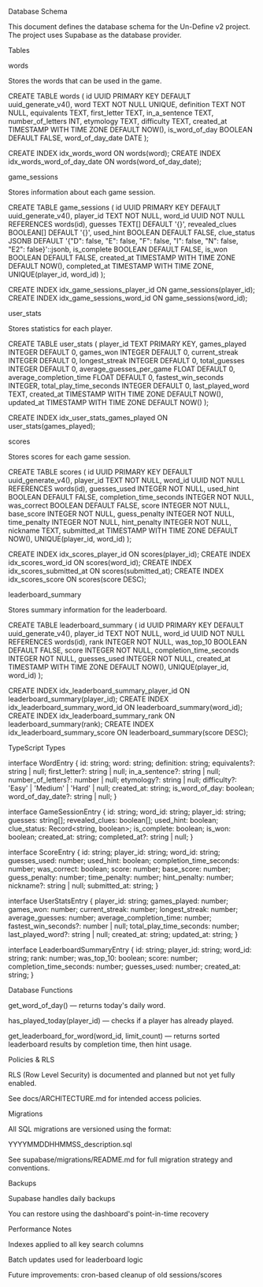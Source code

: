 Database Schema

This document defines the database schema for the Un-Define v2 project. The project uses Supabase as the database provider.

Tables

words

Stores the words that can be used in the game.

CREATE TABLE words (
id UUID PRIMARY KEY DEFAULT uuid_generate_v4(),
word TEXT NOT NULL UNIQUE,
definition TEXT NOT NULL,
equivalents TEXT,
first_letter TEXT,
in_a_sentence TEXT,
number_of_letters INT,
etymology TEXT,
difficulty TEXT,
created_at TIMESTAMP WITH TIME ZONE DEFAULT NOW(),
is_word_of_day BOOLEAN DEFAULT FALSE,
word_of_day_date DATE
);

CREATE INDEX idx_words_word ON words(word);
CREATE INDEX idx_words_word_of_day_date ON words(word_of_day_date);

game_sessions

Stores information about each game session.

CREATE TABLE game_sessions (
id UUID PRIMARY KEY DEFAULT uuid_generate_v4(),
player_id TEXT NOT NULL,
word_id UUID NOT NULL REFERENCES words(id),
guesses TEXT[] DEFAULT '{}',
revealed_clues BOOLEAN[] DEFAULT '{}',
used_hint BOOLEAN DEFAULT FALSE,
clue_status JSONB DEFAULT '{"D": false, "E": false, "F": false, "I": false, "N": false, "E2": false}'::jsonb,
is_complete BOOLEAN DEFAULT FALSE,
is_won BOOLEAN DEFAULT FALSE,
created_at TIMESTAMP WITH TIME ZONE DEFAULT NOW(),
completed_at TIMESTAMP WITH TIME ZONE,
UNIQUE(player_id, word_id)
);

CREATE INDEX idx_game_sessions_player_id ON game_sessions(player_id);
CREATE INDEX idx_game_sessions_word_id ON game_sessions(word_id);

user_stats

Stores statistics for each player.

CREATE TABLE user_stats (
player_id TEXT PRIMARY KEY,
games_played INTEGER DEFAULT 0,
games_won INTEGER DEFAULT 0,
current_streak INTEGER DEFAULT 0,
longest_streak INTEGER DEFAULT 0,
total_guesses INTEGER DEFAULT 0,
average_guesses_per_game FLOAT DEFAULT 0,
average_completion_time FLOAT DEFAULT 0,
fastest_win_seconds INTEGER,
total_play_time_seconds INTEGER DEFAULT 0,
last_played_word TEXT,
created_at TIMESTAMP WITH TIME ZONE DEFAULT NOW(),
updated_at TIMESTAMP WITH TIME ZONE DEFAULT NOW()
);

CREATE INDEX idx_user_stats_games_played ON user_stats(games_played);

scores

Stores scores for each game session.

CREATE TABLE scores (
id UUID PRIMARY KEY DEFAULT uuid_generate_v4(),
player_id TEXT NOT NULL,
word_id UUID NOT NULL REFERENCES words(id),
guesses_used INTEGER NOT NULL,
used_hint BOOLEAN DEFAULT FALSE,
completion_time_seconds INTEGER NOT NULL,
was_correct BOOLEAN DEFAULT FALSE,
score INTEGER NOT NULL,
base_score INTEGER NOT NULL,
guess_penalty INTEGER NOT NULL,
time_penalty INTEGER NOT NULL,
hint_penalty INTEGER NOT NULL,
nickname TEXT,
submitted_at TIMESTAMP WITH TIME ZONE DEFAULT NOW(),
UNIQUE(player_id, word_id)
);

CREATE INDEX idx_scores_player_id ON scores(player_id);
CREATE INDEX idx_scores_word_id ON scores(word_id);
CREATE INDEX idx_scores_submitted_at ON scores(submitted_at);
CREATE INDEX idx_scores_score ON scores(score DESC);

leaderboard_summary

Stores summary information for the leaderboard.

CREATE TABLE leaderboard_summary (
id UUID PRIMARY KEY DEFAULT uuid_generate_v4(),
player_id TEXT NOT NULL,
word_id UUID NOT NULL REFERENCES words(id),
rank INTEGER NOT NULL,
was_top_10 BOOLEAN DEFAULT FALSE,
score INTEGER NOT NULL,
completion_time_seconds INTEGER NOT NULL,
guesses_used INTEGER NOT NULL,
created_at TIMESTAMP WITH TIME ZONE DEFAULT NOW(),
UNIQUE(player_id, word_id)
);

CREATE INDEX idx_leaderboard_summary_player_id ON leaderboard_summary(player_id);
CREATE INDEX idx_leaderboard_summary_word_id ON leaderboard_summary(word_id);
CREATE INDEX idx_leaderboard_summary_rank ON leaderboard_summary(rank);
CREATE INDEX idx_leaderboard_summary_score ON leaderboard_summary(score DESC);

TypeScript Types

interface WordEntry {
id: string;
word: string;
definition: string;
equivalents?: string | null;
first_letter?: string | null;
in_a_sentence?: string | null;
number_of_letters?: number | null;
etymology?: string | null;
difficulty?: 'Easy' | 'Medium' | 'Hard' | null;
created_at: string;
is_word_of_day: boolean;
word_of_day_date?: string | null;
}

interface GameSessionEntry {
id: string;
word_id: string;
player_id: string;
guesses: string[];
revealed_clues: boolean[];
used_hint: boolean;
clue_status: Record<string, boolean>;
is_complete: boolean;
is_won: boolean;
created_at: string;
completed_at?: string | null;
}

interface ScoreEntry {
id: string;
player_id: string;
word_id: string;
guesses_used: number;
used_hint: boolean;
completion_time_seconds: number;
was_correct: boolean;
score: number;
base_score: number;
guess_penalty: number;
time_penalty: number;
hint_penalty: number;
nickname?: string | null;
submitted_at: string;
}

interface UserStatsEntry {
player_id: string;
games_played: number;
games_won: number;
current_streak: number;
longest_streak: number;
average_guesses: number;
average_completion_time: number;
fastest_win_seconds?: number | null;
total_play_time_seconds: number;
last_played_word?: string | null;
created_at: string;
updated_at: string;
}

interface LeaderboardSummaryEntry {
id: string;
player_id: string;
word_id: string;
rank: number;
was_top_10: boolean;
score: number;
completion_time_seconds: number;
guesses_used: number;
created_at: string;
}

Database Functions

get_word_of_day() — returns today's daily word.

has_played_today(player_id) — checks if a player has already played.

get_leaderboard_for_word(word_id, limit_count) — returns sorted leaderboard results by completion time, then hint usage.

Policies & RLS

RLS (Row Level Security) is documented and planned but not yet fully enabled.

See docs/ARCHITECTURE.md for intended access policies.

Migrations

All SQL migrations are versioned using the format:

YYYYMMDDHHMMSS_description.sql

See supabase/migrations/README.md for full migration strategy and conventions.

Backups

Supabase handles daily backups

You can restore using the dashboard's point-in-time recovery

Performance Notes

Indexes applied to all key search columns

Batch updates used for leaderboard logic

Future improvements: cron-based cleanup of old sessions/scores
